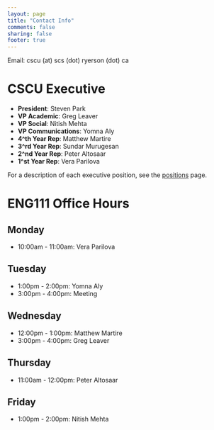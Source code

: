 ```yaml
---
layout: page
title: "Contact Info"
comments: false
sharing: false
footer: true
---
```


Email: cscu (at) scs (dot) ryerson (dot) ca
# CSCU Executive
- **President**: Steven Park
- **VP Academic**: Greg Leaver
- **VP Social**: Nitish Mehta
- **VP Communications**: Yomna Aly
- **4^th Year Rep**: Matthew Martire
- **3^rd Year Rep**: Sundar Murugesan
- **2^nd Year Rep**: Peter Altosaar
- **1^st Year Rep**: Vera Parilova

For a description of each executive position, see the [positions](/positions) page.

# ENG111 Office Hours
## Monday
- 10:00am - 11:00am: Vera Parilova

## Tuesday
- 1:00pm - 2:00pm: Yomna Aly
- 3:00pm - 4:00pm: Meeting

## Wednesday
- 12:00pm - 1:00pm: Matthew Martire
- 3:00pm - 4:00pm: Greg Leaver

## Thursday
- 11:00am - 12:00pm: Peter Altosaar

## Friday
- 1:00pm - 2:00pm: Nitish Mehta
